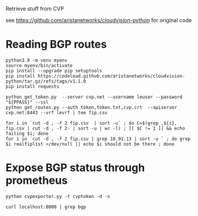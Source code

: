 Retrieve stuff from CVP

see https://github.com/aristanetworks/cloudvision-python for original code

# Reading BGP routes
```
python3.9 -m venv myenv
source myenv/bin/activate
pip install --upgrade pip setuptools
pip install https://codeload.github.com/aristanetworks/cloudvision-python/tar.gz/refs/tags/v1.1.0
pip install requests

python get_token.py  --server cvp.net --username leuser --password "${PPASS}" --ssl
python get_routes.py --auth token,token.txt,cvp.crt  --apiserver cvp.net:8443 --vrf levrf | tee fip.csv

for i in `cut -d , -f 2 fip.csv  | sort -u` ; do C=$(grep ,${i}, fip.csv | cut -d , -f 2- | sort -u | wc -l) ; [[ $C != 1 ]] && echo failing $i; done
for i in `cut -d , -f 2 fip.csv | grep 10.91.13 | sort -u ` ; do grep $i realfiplist >/dev/null || echo $i should not be there ; done
```

# Expose BGP status through prometheus

```
python cvpexporter.py -t cvptoken -d -s

curl localhost:8000 | grep bgp

```
